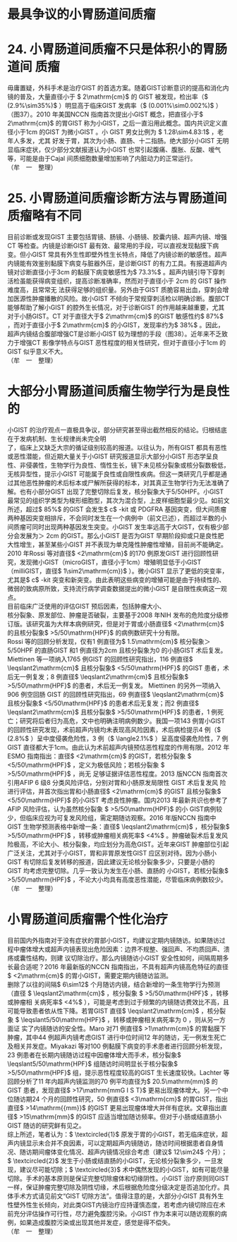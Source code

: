 # 最具争议的小胃肠道间质瘤  
# 24.  小胃肠道间质瘤不只是体积小的胃肠道间  质瘤  
毋庸置疑，外科手术是治疗GIST 的首选方案。随着GIST诊断意识的提高和消化内镜的普及，大量直径小于 $ 2\mathrm{cm}$      的 GIST 被发现，检出率（$ (2.9\%\sim35\%)$ ）明显高于临床GIST 发病率（$ (0.001\%\sim0.002\%)$ ）（图37）。2010 年美国NCCN 指南首次提出小GIST 概念，把直径小于$ 2\mathrm{cm}$     的胃GIST 称为小GIST，之后一直沿用此概念。国内共识定义直径小于1cm 的GIST 为微小GIST 。小 GIST  男女比例为 $ 1.28\sim4.83:1$  ，老年人多发，尤其 好发于胃，其次为小肠、直肠、十二指肠。绝大部分小GIST 无明显临床症状，仅少部分文献报道认为小GIST 也常引起腹痛、腹胀、反酸、嗳气等，可能是由于Cajal 间质细胞数量增加影响了内脏动力的正常运行。  
（牟　一　整理）  
# 25. 小胃肠道间质瘤诊断方法与胃肠道间质瘤略有不同  
目前诊断或发现GIST 主要包括胃镜、肠镜、小肠镜、胶囊内镜、超声内镜、增强CT 等检查。内镜是诊断GIST 最有效、最常用的手段，可以直视发现黏膜下病变。但小GIST 常具有外生性即壁外性生长特点，降低了内镜诊断的敏感性。超声内镜能有效鉴别黏膜下病变与脏器外压，是诊断GIST 的有力工具。有报道超声内镜对诊断直径小于3cm 的黏膜下病变敏感性为$ 73.3\%$ 。超声内镜引导下穿刺活检虽能获得病变组织，提高诊断准确率，然而对于直径小于 2cm  的 GIST  操作难度高，且常常无 法获得足够的组织量。另外由于GIST 质脆容易出血，穿刺会增加医源性肿瘤播散的风险。故小GIST 不倾向于常规穿刺活检以明确诊断。腹部CT 能够帮助了解小GIST 的腔外生长情况，对于诊断GIST 的作用越来越重要，尤其对于小肠GIST。CT 对于直径大于$ 2\mathrm{cm}$     的GIST 敏感性约$ 87\%$ ，而对于直径小于$ 2\mathrm{cm}$     的小GIST，发现率约为$ 38\%$ 。因此，超声内镜结合腹部增强CT是诊断小GIST 较为理想的手段（图38）。近年来不乏致力于增强CT 影像学特点与GIST 恶性程度的相关性研究，但对于直径小于1cm 的GIST 似乎意义不大。  
（牟　一　整理）  
#  大部分小胃肠道间质瘤生物学行为是良性的  
小GIST 的治疗观点一直极具争议，部分研究甚至得出截然相反的结论。归根结底在于发病机制、生长规律尚未完全明  
了，临床上又缺乏大宗的循证级别较高的报道。以往认为，所有GIST 都具有恶性或恶性潜能，但近期大量关于小GIST 研究报道显示大部分小GIST 形态学呈良性、非侵袭性，生物学行为良性、惰性生长，镜下未见核分裂象或核分裂数极低，无核异型性，提示小GIST 可能属于良性或自限性疾病。但这一类研究几乎都是通过其他恶性肿瘤的术后标本或尸解所获得的标本，对其真正生物学行为无法准确了解。也有小部分GIST 出现了完整切除后复发，核分裂象大于5/50HPF。小GIST 最常见的组织学类型为梭形细胞型，其次为混合型，上皮样细胞型最少见。如前文所述，超过$ 85\%$  的GIST 会发生$ c$ -kit 或 PDGFRA 基因突变，但大间质瘤两种基因突变相排斥，不会同时发生在一个病例中（前文已述），而超过半数的小间质瘤可同时出现两种基因发生突变。小GIST 发生率远高于大GIST，仅有极少部分会发展为＞ 2cm 的GIST。那么小GIST 是否为GIST 早期阶段抑或只是良性肥大性增生，甚至某些小GIST 并不表现为单克隆性肿瘤性增殖，目前尚不能确定。2010 年Rossi 等对直径$ <2\mathrm{cm}$     的170 例原发GIST 进行回顾性研究，发现微小GIST（microGIST，直径小于1cm）增殖明显低于小GIST（milliGIST，直径$ 1\sim2\mathrm{cm})$ ）。微小GIST 显示了更低的突变率，尤其是$ c$ -kit 突变和新突变。由此表明这些病变的增殖可能是由于持续性的、微弱的致病原所致，支持流行病学调查数据提出的微小GIST 是自限性疾病这一观点。  
目前临床广泛使用的评估GIST 预后因素，包括肿瘤大小、  
核分裂象、原发部位、肿瘤是否破裂，主要基于2008 年NIH 发布的危险度分级修订版。该研究虽为大样本病例研究，但是对于胃或小肠直径$ <2\mathrm{cm}$     的且核分裂象$ >5/50\mathrm{HPF}$     的病例数研究十分有限。  
Rossi 等的回顾分析发现，仅有1 例直径为$ 1.5\mathrm{cm}$     核分裂象＞ 5/50HPF 的直肠GIST 和1 例直径为2cm 且核分裂象为0 的小肠GIST 术后复发。Miettinen 等一项纳入1765 例GIST 的回顾性研究指出，116 例直径$ \leqslant2\mathrm{cm}$     且核分裂象$ <5/50\mathrm{HPF}$     的GIST 患者，术后无一例复发；8 例直径$ \leqslant2\mathrm{cm}$     且核分裂象$ >5/50\mathrm{HPF}$     的患者，术后无一例复发。 Miettinen  的另外一项纳入 906  例空回肠 GIST 的回顾性研究指出，69 例直径$ \leqslant2\mathrm{cm}$     且核分裂象$ <5/50\mathrm{HPF}$    的患者术后无复发；而2 例直径$ \leqslant2\mathrm{cm}$     且核分裂象$ >5/50\mathrm{HPF}$    的患者，1 例死亡；研究将后者归为高危，文中也明确注明病例数少。我国一项143 例胃小GIST 的回顾性研究发现，术前超声内镜均未表现高风险因素，术后病检提示4 例（$ (2.8\%$ ）呈中度侵袭危险性，3 例（$ \langle2.1\%$ ）呈高度侵袭危险性，7 例GIST 直径都大于1cm。由此认为术前超声内镜预估恶性程度的作用有限。2012 年ESMO 指南指出：直径$ <2\mathrm{cm}$     的GIST，若核分裂象 $ <5/50\mathrm{HPF}$     ，定义为极低风险；若核分裂象 $ >5/50\mathrm{HPF}$     ，尚无 足够证据评估恶性程度。2013 版NCCN 指南首次引用AFIP 6 级8  分类风险评估，分别对胃和小肠原发局限性 GIST  术后复发风 险进行评估，并首次指出胃和小肠直径$ <2\mathrm{cm}$     的GIST 且核分裂象$ <5/50\mathrm{HPF}$     的小GIST 考虑良性肿瘤。国内2013 年最新共识也参考了 AFIP  风险评估，认为虽然核分裂象 $ >5/50\mathrm{HPF}$      的小 GIST病例较少，但临床应视为可复发风险组，需定期随访观察。2016 年版NCCN 指南中GIST 生物学预测表格中新增一条：直径$ \leqslant2\mathrm{cm}$    ，核分裂象$ >5/50\mathrm{HPF}$    ，转移或肿瘤相关病死率$ <4\%$ 。肿瘤破裂术后复发风险极高，不论大小、核分裂象，均应划分为高危GIST。近年来GIST 肿瘤部位引起广泛关注，尤其对于小GIST，胃和非胃原发性GIST 应区别对待。因为小肠小GIST 有切除后复发转移的报道，因此建议无论核分裂象多少，只要是小肠的 GIST  均考虑完整切除。几乎一致认为发生在小肠、直肠的 小GIST，若核分裂象$ >5/50\mathrm{HPF}$    ，不论大小均具有高度恶性潜能，尽管临床病例数较少。  
（牟　一　整理）  
#  小胃肠道间质瘤需个性化治疗  
目前国内外指南对于没有症状的胃部小GIST，均建议定期内镜随访。如果随访过程中瘤体增大或超声内镜表现出危险因素：边界不规整、强回声、不均质回声、溃疡或囊性结构，则建 议切除治疗。那么内镜随访小GIST 安全性如何，间隔周期多长最合适呢？2016 年最新版的NCCN 指南指出，不具有超声内镜高危特征的直径$ <2\mathrm{cm}$     的胃小GIST，需要定期内镜随访监测。  
删除了以往的间隔$ 6\sim12$  个月随访内镜，结合新增的一条生物学行为预测（直径 $ \leqslant2\mathrm{cm}$     ，核分裂象 $ >5/50\mathrm{HPF}$     ，转移或肿瘤相 关病死率$ <4\%$ ），可能是考虑到过于频繁的内镜随访费效比不高，且可能导致患者依从性下降。若胃GIST 直径$ \leqslant2\mathrm{cm}$    ，核分裂象 $ \leqslant5/50\mathrm{HPF}$     ，转移或肿瘤相关病死率为 0 ，则从另一方面证 实了内镜随访的安全性。Maro 对71 例直径$ >1\mathrm{cm}$     的胃黏膜下肿瘤，其中44 例超声内镜考虑GIST 进行中位时间12 年的随访，无一例发生死亡及相关并发症。Miyakazi 等对100 例黏膜下病变的手术患者进行回顾分析发现，23 例患者在长期内镜随访过程中因瘤体增大而手术，核分裂象$ \leqslant5/50\mathrm{HPF}$     组随访时间明显长于核分裂象$ >5/50\mathrm{HPF}$     组，提示恶性程度较高的GIST 生长速度较快。Lachter 等回顾分析了11 年内超声内镜监测的70 例平均直径为$ 20.5\mathrm{mm}$     的GIST 患者，发现直径$ >17\mathrm{mmG I S T}$     更易出现瘤体增大。另一个中位随访期24 个月的回顾性研究，50 例直径$ <3\mathrm{cm}$     的胃GIST，指出直径$ >14\mathrm{{mm}}$     的GIST 更易出现瘤体增大并伴有症状。文章指出直径$ >15\mathrm{mm}$     的GIST 应适当增加随访频率。但对于小肠或结直肠小GIST 随访的研究鲜有见之。  
综上所述，笔者认为：$ \textcircled{1}$    原发于胃的小GIST，若无临床症状，超声内镜显示未合并不良因素，可以定期超声内镜随访，随访时间根据患者自身情况、随访期间瘤体变化情况、超声内镜情况综合考虑（建议$ 12\sim24$  个月）；$ \textcircled{2}$    发生于小肠或结直肠的小GIST，无论核分裂象多少，一旦发现，建议尽可能切除；$ \textcircled{3}$    术中偶然发现的小GIST，如有可能尽量切除。手术的基本原则是保证完整切除瘤体和切缘阴性。小GIST 治疗原则同GIST 一样，保证肿瘤完整切除及阴性切缘，术后根据危险度分级决定是否追加化疗。具体手术方式请见前文“GIST 切除方法”。值得注意的是，大部分小GIST 具有外生性壁外性生长倾向，对此类GIST内镜治疗应持谨慎态度，若考虑内镜切除应在术前充分评估操作可行性，尽力避免腹腔污染。小GIST 作为本来可以随访观察的病例，如果造成腹腔污染或出现其他并发症，感觉是得不偿失。  
（牟　一　整理）  